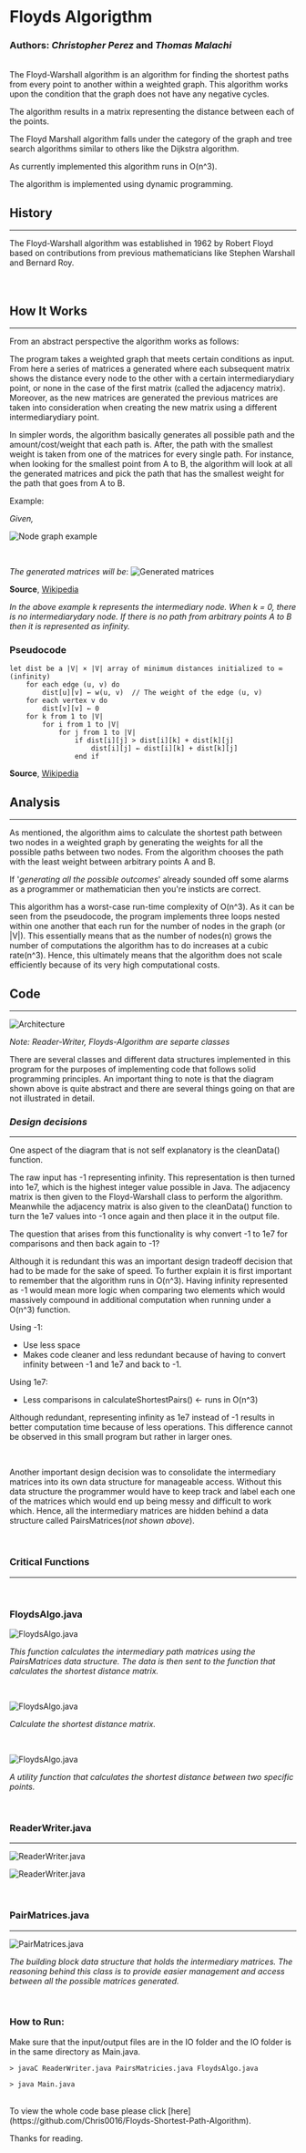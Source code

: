 # **Floyds Algorigthm**

### Authors: _Christopher Perez_ and _Thomas Malachi_

<br />
The Floyd-Warshall algorithm is an algorithm for finding the shortest paths from every point to another within a weighted graph. This algorithm works upon the condition that the graph does not have any negative cycles.

The algorithm results in a matrix representing the distance between each of the points.

The Floyd Marshall algorithm falls under the category of the graph and tree search algorithms similar to others like the Dijkstra algorithm.

As currently implemented this algorithm runs in O(n^3).

The algorithm is implemented using dynamic programming.

## **History**

---

The Floyd-Warshall algorithm was established in 1962 by Robert Floyd based on contributions from previous mathematicians like Stephen Warshall and Bernard Roy.
<br />
<br />
<br />

## **How It Works**

---

From an abstract perspective the algorithm works as follows:

The program takes a weighted graph that meets certain conditions as input. From here a series of matrices a generated where each subsequent matrix shows the distance every node to the other with a certain intermediarydiary point, or none in the case of the first matrix (called the adjacency matrix). Moreover, as the new matrices are generated the previous matrices are taken into consideration when creating the new matrix using a different intermediarydiary point.

In simpler words, the algorithm basically generates all possible path and the amount/cost/weight that each path is. After, the path with the smallest weight is taken from one of the matrices for every single path. For instance, when looking for the smallest point from A to B, the algorithm will look at all the generated matrices and pick the path that has the smallest weight for the path that goes from A to B.

Example:

_Given,_
<br />

![Node graph example](./resources/example-node-graph.png)

<br />

_The generated matrices will be_:
![Generated matrices](./resources/example-inner-matrices.png)

**Source**, [Wikipedia](https://en.wikipedia.org/wiki/Floyd%E2%80%93Warshall_algorithm)

_In the above example k represents the intermediary node. When k = 0, there is no intermediarydary node. If there is no path from arbitrary points A to B then it is represented as infinity._

### **Pseudocode**

```
let dist be a |V| × |V| array of minimum distances initialized to ∞ (infinity)
    for each edge (u, v) do
        dist[u][v] ← w(u, v)  // The weight of the edge (u, v)
    for each vertex v do
        dist[v][v] ← 0
    for k from 1 to |V|
        for i from 1 to |V|
            for j from 1 to |V|
                if dist[i][j] > dist[i][k] + dist[k][j]
                    dist[i][j] ← dist[i][k] + dist[k][j]
                end if
```

**Source**, [Wikipedia](https://en.wikipedia.org/wiki/Floyd%E2%80%93Warshall_algorithm)

## **Analysis**

---

As mentioned, the algorithm aims to calculate the shortest path between two nodes in a weighted graph by generating the weights for all the possible paths between two nodes. From the algorithm chooses the path with the least weight between arbitrary points A and B.

If '_generating all the possible outcomes_' already sounded off some alarms as a programmer or mathematician then you're insticts are correct.

This algorithm has a worst-case run-time complexity of O(n^3). As it can be seen from the pseudocode, the program implements three loops nested within one another that each run for the number of nodes in the graph (or |V|). This essentially means that as the number of nodes(n) grows the number of computations the algorithm has to do increases at a cubic rate(n^3). Hence, this ultimately means that the algorithm does not scale efficiently because of its very high computational costs.

## **Code**

---

![Architecture](./resources/architecture.png)

_Note: Reader-Writer, Floyds-Algorithm are separte classes_

There are several classes and different data structures implemented in this program for the purposes of implementing code that follows solid programming principles. An important thing to note is that the diagram shown above is quite abstract and there are several things going on that are not illustrated in detail.

### **_Design decisions_**

---

One aspect of the diagram that is not self explanatory is the cleanData() function.

The raw input has -1 representing infinity. This representation is then turned into 1e7, which is the highest integer value possible in Java. The adjacency matrix is then given to the Floyd-Warshall class to perform the algorithm. Meanwhile the adjacency matrix is also given to the cleanData() function to turn the 1e7 values into -1 once again and then place it in the output file.

The question that arises from this functionality is why convert -1 to 1e7 for comparisons and then back again to -1?

Although it is redundant this was an important design tradeoff decision that had to be made for the sake of speed. To further explain it is first important to remember that the algorithm runs in O(n^3). Having infinity represented as -1 would mean more logic when comparing two elements which would massively compound in additional computation when running under a O(n^3) function.

Using -1:

- Use less space
- Makes code cleaner and less redundant because of having to convert infinity between -1 and 1e7 and back to -1.

Using 1e7:

- Less comparisons in calculateShortestPairs() <- runs in O(n^3)

Although redundant, representing infinity as 1e7 instead of -1 results in better computation time because of less operations. This difference cannot be observed in this small program but rather in larger ones.

<br />

Another important design decision was to consolidate the intermediary matrices into its own data structure for manageable access. Without this data structure the programmer would have to keep track and label each one of the matrices which would end up being messy and difficult to work which. Hence, all the intermediary matrices are hidden behind a data structure called PairsMatrices(_not shown above_).

<br />

### **Critical Functions**
---
<br />

### **FloydsAlgo.java**


![FloydsAlgo.java](./resources/code-calcShortestPairs.png)

*This function calculates the intermediary path matrices using the PairsMatrices data structure. The data is then sent to the function that calculates the shortest distance matrix.*

<br />

![FloydsAlgo.java](./resources/code-calcShortDistMatrix.png)

*Calculate the shortest distance matrix.*

<br />

![FloydsAlgo.java](./resources/code-calcShortDist.png)

*A utility function that calculates the shortest distance between two specific points.*



<br />

### **ReaderWriter.java**

---

![ReaderWriter.java](./resources/code-fileToMatrix.png)

![ReaderWriter.java](./resources/code-matrixToFile.png)

<br />

### **PairMatrices.java**
---

![PairMatrices.java](./resources/code-pairsmatrices.png)

*The building block data structure that holds the intermediary matrices. The reasoning behind this class is to provide easier management and access between all the possible matrices generated.*


<br />

### **How to Run:**
Make sure that the input/output files are in the IO folder and the IO folder is in the same directory as Main.java. 

    > javaC ReaderWriter.java PairsMatricies.java FloydsAlgo.java
    
    > java Main.java
<br />
To view the whole code base please click [here](https://github.com/Chris0016/Floyds-Shortest-Path-Algorithm).

Thanks for reading.
